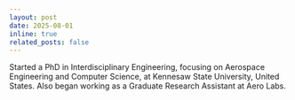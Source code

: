 ```yaml
---
layout: post
date: 2025-08-01
inline: true
related_posts: false
---
```


Started a PhD in Interdisciplinary Engineering, focusing on Aerospace Engineering and Computer Science, at Kennesaw State University, United States. Also began working as a Graduate Research Assistant at Aero Labs.
